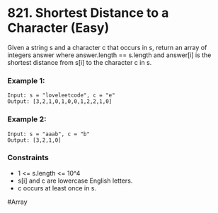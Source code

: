 # 821. Shortest Distance to a Character (Easy)

Given a string s and a character c that occurs in s, return an array of integers answer where answer.length == s.length and answer[i] is the shortest distance from s[i] to the character c in s.

### Example 1:

```
Input: s = "loveleetcode", c = "e"
Output: [3,2,1,0,1,0,0,1,2,2,1,0]
```

### Example 2:

```
Input: s = "aaab", c = "b"
Output: [3,2,1,0]
```

### Constraints

- 1 <= s.length <= 10^4
- s[i] and c are lowercase English letters.
- c occurs at least once in s.

#Array
